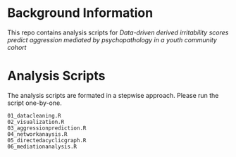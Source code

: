 # Background Information

This repo contains analysis scripts for _*Data-driven derived irritability scores predict aggression mediated by psychopathology in a youth community cohort*_

# Analysis Scripts

The analysis scripts are formated in a stepwise approach. Please run the script one-by-one.

```{plain text}
01_datacleaning.R
02_visualization.R
03_aggressionprediction.R
04_networkanaysis.R
05_directedacyclicgraph.R
06_mediationanalysis.R
```
